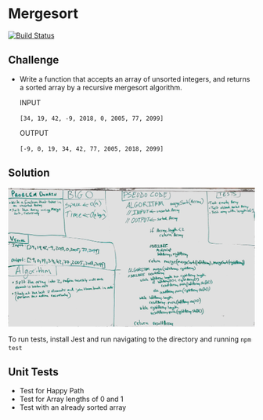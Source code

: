 # Mergesort
[![Build Status](https://travis-ci.com/OviParasca/data-structures-and-algorithms.svg?branch=master)](https://travis-ci.com/OviParasca/data-structures-and-algorithms)

## Challenge
<!-- Description of the challenge -->
* Write a function that accepts an array of unsorted integers, and returns a sorted array by a recursive mergesort algorithm.

  INPUT

  `[34, 19, 42, -9, 2018, 0, 2005, 77, 2099]`

  OUTPUT

  `[-9, 0, 19, 34, 42, 77, 2005, 2018, 2099]`


## Solution
<!-- Embedded whiteboard image -->
![whiteboard image](assets/mergesort.jpg)

To run tests, install Jest and run navigating to the directory and running `npm test`

## Unit Tests
* Test for Happy Path
* Test for Array lengths of 0 and 1
* Test with an already sorted array
